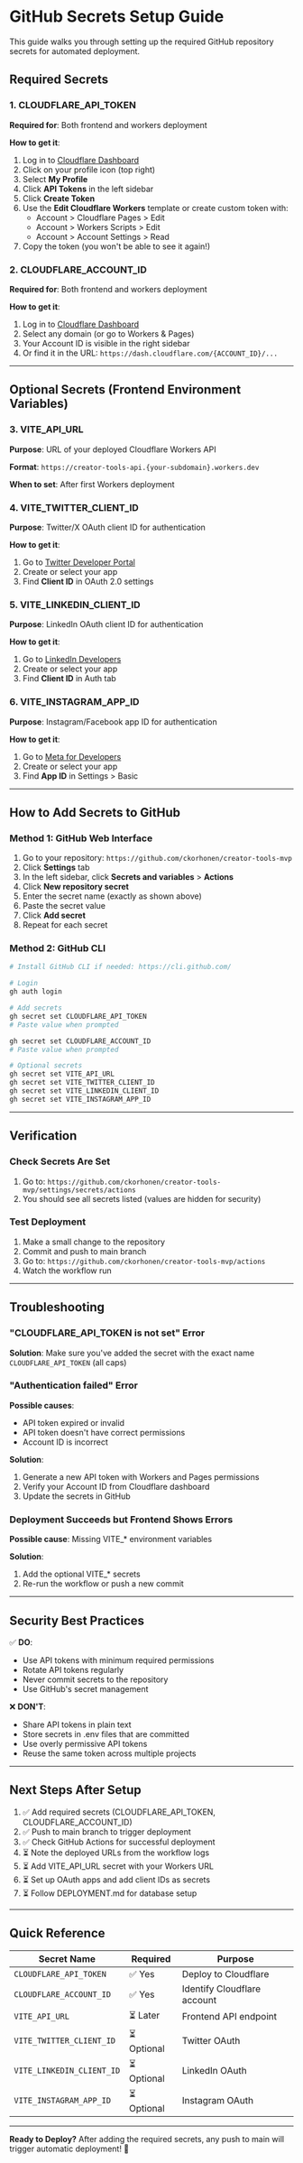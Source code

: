 # GitHub Secrets Setup Guide

This guide walks you through setting up the required GitHub repository secrets for automated deployment.

## Required Secrets

### 1. CLOUDFLARE_API_TOKEN
**Required for**: Both frontend and workers deployment

**How to get it**:
1. Log in to [Cloudflare Dashboard](https://dash.cloudflare.com)
2. Click on your profile icon (top right)
3. Select **My Profile**
4. Click **API Tokens** in the left sidebar
5. Click **Create Token**
6. Use the **Edit Cloudflare Workers** template or create custom token with:
   - Account > Cloudflare Pages > Edit
   - Account > Workers Scripts > Edit
   - Account > Account Settings > Read
7. Copy the token (you won't be able to see it again!)

### 2. CLOUDFLARE_ACCOUNT_ID
**Required for**: Both frontend and workers deployment

**How to get it**:
1. Log in to [Cloudflare Dashboard](https://dash.cloudflare.com)
2. Select any domain (or go to Workers & Pages)
3. Your Account ID is visible in the right sidebar
4. Or find it in the URL: `https://dash.cloudflare.com/{ACCOUNT_ID}/...`

---

## Optional Secrets (Frontend Environment Variables)

### 3. VITE_API_URL
**Purpose**: URL of your deployed Cloudflare Workers API

**Format**: `https://creator-tools-api.{your-subdomain}.workers.dev`

**When to set**: After first Workers deployment

### 4. VITE_TWITTER_CLIENT_ID
**Purpose**: Twitter/X OAuth client ID for authentication

**How to get it**:
1. Go to [Twitter Developer Portal](https://developer.twitter.com/portal)
2. Create or select your app
3. Find **Client ID** in OAuth 2.0 settings

### 5. VITE_LINKEDIN_CLIENT_ID
**Purpose**: LinkedIn OAuth client ID for authentication

**How to get it**:
1. Go to [LinkedIn Developers](https://www.linkedin.com/developers/)
2. Create or select your app
3. Find **Client ID** in Auth tab

### 6. VITE_INSTAGRAM_APP_ID
**Purpose**: Instagram/Facebook app ID for authentication

**How to get it**:
1. Go to [Meta for Developers](https://developers.facebook.com/)
2. Create or select your app
3. Find **App ID** in Settings > Basic

---

## How to Add Secrets to GitHub

### Method 1: GitHub Web Interface
1. Go to your repository: `https://github.com/ckorhonen/creator-tools-mvp`
2. Click **Settings** tab
3. In the left sidebar, click **Secrets and variables** > **Actions**
4. Click **New repository secret**
5. Enter the secret name (exactly as shown above)
6. Paste the secret value
7. Click **Add secret**
8. Repeat for each secret

### Method 2: GitHub CLI
```bash
# Install GitHub CLI if needed: https://cli.github.com/

# Login
gh auth login

# Add secrets
gh secret set CLOUDFLARE_API_TOKEN
# Paste value when prompted

gh secret set CLOUDFLARE_ACCOUNT_ID
# Paste value when prompted

# Optional secrets
gh secret set VITE_API_URL
gh secret set VITE_TWITTER_CLIENT_ID
gh secret set VITE_LINKEDIN_CLIENT_ID
gh secret set VITE_INSTAGRAM_APP_ID
```

---

## Verification

### Check Secrets Are Set
1. Go to: `https://github.com/ckorhonen/creator-tools-mvp/settings/secrets/actions`
2. You should see all secrets listed (values are hidden for security)

### Test Deployment
1. Make a small change to the repository
2. Commit and push to main branch
3. Go to: `https://github.com/ckorhonen/creator-tools-mvp/actions`
4. Watch the workflow run

---

## Troubleshooting

### "CLOUDFLARE_API_TOKEN is not set" Error
**Solution**: Make sure you've added the secret with the exact name `CLOUDFLARE_API_TOKEN` (all caps)

### "Authentication failed" Error
**Possible causes**:
- API token expired or invalid
- API token doesn't have correct permissions
- Account ID is incorrect

**Solution**: 
1. Generate a new API token with Workers and Pages permissions
2. Verify your Account ID from Cloudflare dashboard
3. Update the secrets in GitHub

### Deployment Succeeds but Frontend Shows Errors
**Possible cause**: Missing VITE_* environment variables

**Solution**: 
1. Add the optional VITE_* secrets
2. Re-run the workflow or push a new commit

---

## Security Best Practices

✅ **DO**:
- Use API tokens with minimum required permissions
- Rotate API tokens regularly
- Never commit secrets to the repository
- Use GitHub's secret management

❌ **DON'T**:
- Share API tokens in plain text
- Store secrets in .env files that are committed
- Use overly permissive API tokens
- Reuse the same token across multiple projects

---

## Next Steps After Setup

1. ✅ Add required secrets (CLOUDFLARE_API_TOKEN, CLOUDFLARE_ACCOUNT_ID)
2. ✅ Push to main branch to trigger deployment
3. ✅ Check GitHub Actions for successful deployment
4. ⏳ Note the deployed URLs from the workflow logs
5. ⏳ Add VITE_API_URL secret with your Workers URL
6. ⏳ Set up OAuth apps and add client IDs as secrets
7. ⏳ Follow DEPLOYMENT.md for database setup

---

## Quick Reference

| Secret Name | Required | Purpose |
|-------------|----------|---------|
| `CLOUDFLARE_API_TOKEN` | ✅ Yes | Deploy to Cloudflare |
| `CLOUDFLARE_ACCOUNT_ID` | ✅ Yes | Identify Cloudflare account |
| `VITE_API_URL` | ⏳ Later | Frontend API endpoint |
| `VITE_TWITTER_CLIENT_ID` | ⏳ Optional | Twitter OAuth |
| `VITE_LINKEDIN_CLIENT_ID` | ⏳ Optional | LinkedIn OAuth |
| `VITE_INSTAGRAM_APP_ID` | ⏳ Optional | Instagram OAuth |

---

**Ready to Deploy?** After adding the required secrets, any push to main will trigger automatic deployment! 🚀
